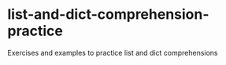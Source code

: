 # list-and-dict-comprehension-practice
Exercises and examples to practice list and dict comprehensions
